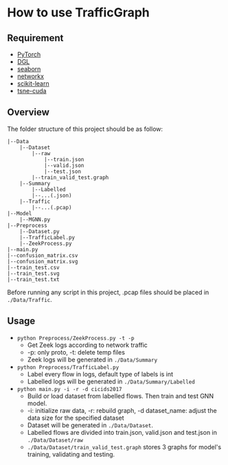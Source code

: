 # How to use TrafficGraph

## Requirement

- [PyTorch](https://github.com/pytorch/pytorch)
- [DGL](https://github.com/dmlc/dgl)
- [seaborn](https://github.com/mwaskom/seaborn)
- [networkx](https://github.com/networkx/networkx)
- [scikit-learn](https://github.com/scikit-learn/scikit-learn)
- [tsne-cuda](https://github.com/CannyLab/tsne-cuda)

## Overview

The folder structure of this project should be as follow:

```text
|--Data
    |--Dataset
        |--raw
            |--train.json
            |--valid.json
            |--test.json
        |--train_valid_test.graph
    |--Summary
        |--Labelled
        |--...(.json)
    |--Traffic
        |--...(.pcap)
|--Model
    |--MGNN.py
|--Preprocess
    |--Dataset.py
    |--TrafficLabel.py
    |--ZeekProcess.py
|--main.py
|--confusion_matrix.csv
|--confusion_matrix.svg
|--train_test.csv
|--train_test.svg
|--train_test.txt
```

Before running any script in this project, .pcap files should be placed in `./Data/Traffic`.

## Usage

- `python Preprocess/ZeekProcess.py -t -p`
  - Get Zeek logs according to network traffic
  - -p: only proto, -t: delete temp files
  - Zeek logs will be generated in `./Data/Summary`
- `python Preprocess/TrafficLabel.py`
  - Label every flow in logs, default type of labels is int
  - Labelled logs will be generated in `./Data/Summary/Labelled`
- `python main.py -i -r -d cicids2017`
  - Build or load dataset from labelled flows. Then train and test GNN model.
  - -i: initialize raw data, -r: rebuild graph, -d dataset_name: adjust the data size for the specified dataset
  - Dataset will be generated in `./Data/Dataset`.
  - Labelled flows are divided into train.json, valid.json and test.json in `./Data/Dataset/raw`
  - `./Data/Dataset/train_valid_test.graph` stores 3 graphs for model's training, validating and testing.
